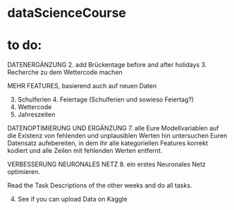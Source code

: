 # dataScienceCourse

# to do: 


DATENERGÄNZUNG
2. add Brückentage before and after holidays
3. Recherche zu dem Wettercode machen

MEHR FEATURES, basierend auch auf neuen Daten

3. Schulferien 4. Feiertage (Schulferien und sowieso Feiertag?)
5. Wettercode
6. Jahreszeiten

DATENOPTIMIERUNG UND ERGÄNZUNG 
7. alle Eure Modellvariablen auf die Existenz von fehlenden und unplausiblen Werten hin untersuchen 
Euren Datensatz aufebereiten, in dem ihr alle kategoriellen Features korrekt kodiert und alle Zeilen mit fehlenden Werten entfernt.

VERBESSERUNG NEURONALES NETZ
8. ein erstes Neuronales Netz optimieren.

Read the Task Descriptions of the other weeks and do all tasks. 

4. See if you can upload Data on Kaggle
